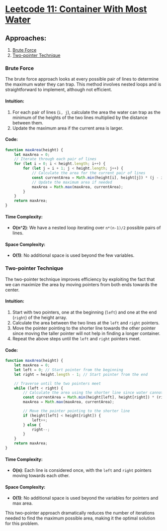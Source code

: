 # [Leetcode 11: Container With Most Water](https://leetcode.com/problems/container-with-most-water/)

## Approaches:
1. [Brute Force](#brute-force)
2. [Two-pointer Technique](#two-pointer-technique)

### Brute Force

The brute force approach looks at every possible pair of lines to determine the maximum water they can trap. This method involves nested loops and is straightforward to implement, although not efficient.

#### Intuition:
1. For each pair of lines (`i, j`), calculate the area the water can trap as the minimum of the heights of the two lines multiplied by the distance between them.
2. Update the maximum area if the current area is larger.

#### Code:

```javascript
function maxArea(height) {
    let maxArea = 0;
    // Iterate through each pair of lines
    for (let i = 0; i < height.length; i++) {
        for (let j = i + 1; j < height.length; j++) {
            // Calculate the area for the current pair of lines
            const currentArea = Math.min(height[i], height[j]) * (j - i);
            // Update the maximum area if needed
            maxArea = Math.max(maxArea, currentArea);
        }
    }
    return maxArea;
}
```

#### Time Complexity:
- **O(n^2)**: We have a nested loop iterating over `n*(n-1)/2` possible pairs of lines.  
#### Space Complexity:
- **O(1)**: No additional space is used beyond the few variables.

### Two-pointer Technique

The two-pointer technique improves efficiency by exploiting the fact that we can maximize the area by moving pointers from both ends towards the center.

#### Intuition:
1. Start with two pointers, one at the beginning (`left`) and one at the end (`right`) of the height array.
2. Calculate the area between the two lines at the `left` and `right` pointers.
3. Move the pointer pointing to the shorter line towards the other pointer since moving the taller pointer will not help in finding a longer container.
4. Repeat the above steps until the `left` and `right` pointers meet.

#### Code:

```javascript
function maxArea(height) {
    let maxArea = 0;
    let left = 0; // Start pointer from the beginning
    let right = height.length - 1; // Start pointer from the end

    // Traverse until the two pointers meet
    while (left < right) {
        // Calculate the area using the shorter line since water cannot go above it
        const currentArea = Math.min(height[left], height[right]) * (right - left);
        maxArea = Math.max(maxArea, currentArea);

        // Move the pointer pointing to the shorter line
        if (height[left] < height[right]) {
            left++;
        } else {
            right--;
        }
    }
    return maxArea;
}
```

#### Time Complexity:
- **O(n)**: Each line is considered once, with the `left` and `right` pointers moving towards each other.
#### Space Complexity:
- **O(1)**: No additional space is used beyond the variables for pointers and max area.

This two-pointer approach dramatically reduces the number of iterations needed to find the maximum possible area, making it the optimal solution for this problem.

